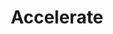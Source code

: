 ---
title: Accelerate
link: https://www.amazon.com/Accelerate-Software-Performing-Technology-Organizations/dp/1942788339
authors: Nicole Forsgren, Jez Humble, Gene Kim
---